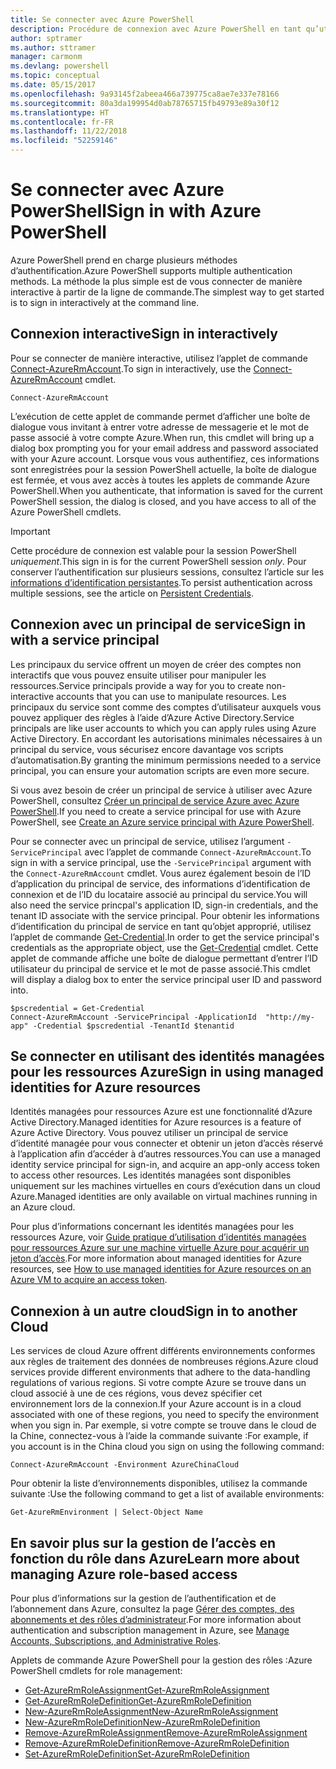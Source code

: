 ```yaml
---
title: Se connecter avec Azure PowerShell
description: Procédure de connexion avec Azure PowerShell en tant qu’utilisateur, en tant que principal de service, ou avec des identités managées pour les ressources Azure.
author: sptramer
ms.author: sttramer
manager: carmonm
ms.devlang: powershell
ms.topic: conceptual
ms.date: 05/15/2017
ms.openlocfilehash: 9a93145f2abeea466a739775ca8ae7e337e78166
ms.sourcegitcommit: 80a3da199954d0ab78765715fb49793e89a30f12
ms.translationtype: HT
ms.contentlocale: fr-FR
ms.lasthandoff: 11/22/2018
ms.locfileid: "52259146"
---
```

# <a name="sign-in-with-azure-powershell"></a><span data-ttu-id="9d84e-103">Se connecter avec Azure PowerShell</span><span class="sxs-lookup"><span data-stu-id="9d84e-103">Sign in with Azure PowerShell</span></span>

<span data-ttu-id="9d84e-104">Azure PowerShell prend en charge plusieurs méthodes d’authentification.</span><span class="sxs-lookup"><span data-stu-id="9d84e-104">Azure PowerShell supports multiple authentication methods.</span></span> <span data-ttu-id="9d84e-105">La méthode la plus simple est de vous connecter de manière interactive à partir de la ligne de commande.</span><span class="sxs-lookup"><span data-stu-id="9d84e-105">The simplest way to get started is to sign in interactively at the command line.</span></span>

## <a name="sign-in-interactively"></a><span data-ttu-id="9d84e-106">Connexion interactive</span><span class="sxs-lookup"><span data-stu-id="9d84e-106">Sign in interactively</span></span>

<span data-ttu-id="9d84e-107">Pour se connecter de manière interactive, utilisez l’applet de commande [Connect-AzureRmAccount](/powershell/module/azurerm.profile/connect-azurermaccount).</span><span class="sxs-lookup"><span data-stu-id="9d84e-107">To sign in interactively, use the [Connect-AzureRmAccount](/powershell/module/azurerm.profile/connect-azurermaccount) cmdlet.</span></span>

```azurepowershell-interactive
Connect-AzureRmAccount
```

<span data-ttu-id="9d84e-108">L’exécution de cette applet de commande permet d’afficher une boîte de dialogue vous invitant à entrer votre adresse de messagerie et le mot de passe associé à votre compte Azure.</span><span class="sxs-lookup"><span data-stu-id="9d84e-108">When run, this cmdlet will bring up a dialog box prompting you for your email address and password associated with your Azure account.</span></span> <span data-ttu-id="9d84e-109">Lorsque vous vous authentifiez, ces informations sont enregistrées pour la session PowerShell actuelle, la boîte de dialogue est fermée, et vous avez accès à toutes les applets de commande Azure PowerShell.</span><span class="sxs-lookup"><span data-stu-id="9d84e-109">When you authenticate, that information is saved for the current PowerShell session, the dialog is closed, and you have access to all of the Azure PowerShell cmdlets.</span></span>

> [!IMPORTANT]
> <span data-ttu-id="9d84e-110">Cette procédure de connexion est valable pour la session PowerShell _uniquement_.</span><span class="sxs-lookup"><span data-stu-id="9d84e-110">This sign in is for the current PowerShell session _only_.</span></span> <span data-ttu-id="9d84e-111">Pour conserver l’authentification sur plusieurs sessions, consultez l’article sur les [informations d’identification persistantes](context-persistence.md).</span><span class="sxs-lookup"><span data-stu-id="9d84e-111">To persist authentication across multiple sessions, see the article on [Persistent Credentials](context-persistence.md).</span></span>

## <a name="sign-in-with-a-service-principal"></a><span data-ttu-id="9d84e-112">Connexion avec un principal de service</span><span class="sxs-lookup"><span data-stu-id="9d84e-112">Sign in with a service principal</span></span>

<span data-ttu-id="9d84e-113">Les principaux du service offrent un moyen de créer des comptes non interactifs que vous pouvez ensuite utiliser pour manipuler les ressources.</span><span class="sxs-lookup"><span data-stu-id="9d84e-113">Service principals provide a way for you to create non-interactive accounts that you can use to manipulate resources.</span></span> <span data-ttu-id="9d84e-114">Les principaux du service sont comme des comptes d’utilisateur auxquels vous pouvez appliquer des règles à l’aide d’Azure Active Directory.</span><span class="sxs-lookup"><span data-stu-id="9d84e-114">Service principals are like user accounts to which you can apply rules using Azure Active Directory.</span></span> <span data-ttu-id="9d84e-115">En accordant les autorisations minimales nécessaires à un principal du service, vous sécurisez encore davantage vos scripts d’automatisation.</span><span class="sxs-lookup"><span data-stu-id="9d84e-115">By granting the minimum permissions needed to a service principal, you can ensure your automation scripts are even more secure.</span></span>

<span data-ttu-id="9d84e-116">Si vous avez besoin de créer un principal de service à utiliser avec Azure PowerShell, consultez [Créer un principal de service Azure avec Azure PowerShell](create-azure-service-principal-azureps.md).</span><span class="sxs-lookup"><span data-stu-id="9d84e-116">If you need to create a service principal for use with Azure PowerShell, see [Create an Azure service principal with Azure PowerShell](create-azure-service-principal-azureps.md).</span></span>

<span data-ttu-id="9d84e-117">Pour se connecter avec un principal de service, utilisez l’argument `-ServicePrincipal` avec l’applet de commande `Connect-AzureRmAccount`.</span><span class="sxs-lookup"><span data-stu-id="9d84e-117">To sign in with a service principal, use the `-ServicePrincipal` argument with the `Connect-AzureRmAccount` cmdlet.</span></span> <span data-ttu-id="9d84e-118">Vous aurez également besoin de l’ID d’application du principal de service, des informations d’identification de connexion et de l’ID du locataire associé au principal du service.</span><span class="sxs-lookup"><span data-stu-id="9d84e-118">You will also need the service princpal's application ID, sign-in credentials, and the tenant ID associate with the service principal.</span></span> <span data-ttu-id="9d84e-119">Pour obtenir les informations d’identification du principal de service en tant qu’objet approprié, utilisez l’applet de commande [Get-Credential](/powershell/module/microsoft.powershell.security/get-credential).</span><span class="sxs-lookup"><span data-stu-id="9d84e-119">In order to get the service principal's credentials as the appropriate object, use the [Get-Credential](/powershell/module/microsoft.powershell.security/get-credential) cmdlet.</span></span> <span data-ttu-id="9d84e-120">Cette applet de commande affiche une boîte de dialogue permettant d’entrer l’ID utilisateur du principal de service et le mot de passe associé.</span><span class="sxs-lookup"><span data-stu-id="9d84e-120">This cmdlet will display a dialog box to enter the service principal user ID and password into.</span></span>

```azurepowershell-interactive
$pscredential = Get-Credential
Connect-AzureRmAccount -ServicePrincipal -ApplicationId  "http://my-app" -Credential $pscredential -TenantId $tenantid
```

## <a name="sign-in-using-managed-identities-for-azure-resources"></a><span data-ttu-id="9d84e-121">Se connecter en utilisant des identités managées pour les ressources Azure</span><span class="sxs-lookup"><span data-stu-id="9d84e-121">Sign in using managed identities for Azure resources</span></span>

<span data-ttu-id="9d84e-122">Identités managées pour ressources Azure est une fonctionnalité d’Azure Active Directory.</span><span class="sxs-lookup"><span data-stu-id="9d84e-122">Managed identities for Azure resources is a feature of Azure Active Directory.</span></span> <span data-ttu-id="9d84e-123">Vous pouvez utiliser un principal de service d’identité managée pour vous connecter et obtenir un jeton d’accès réservé à l’application afin d’accéder à d’autres ressources.</span><span class="sxs-lookup"><span data-stu-id="9d84e-123">You can use a managed identity service principal for sign-in, and acquire an app-only access token to access other resources.</span></span> <span data-ttu-id="9d84e-124">Les identités managées sont disponibles uniquement sur les machines virtuelles en cours d’exécution dans un cloud Azure.</span><span class="sxs-lookup"><span data-stu-id="9d84e-124">Managed identities are only available on virtual machines running in an Azure cloud.</span></span>

<span data-ttu-id="9d84e-125">Pour plus d’informations concernant les identités managées pour les ressources Azure, voir [Guide pratique d’utilisation d’identités managées pour ressources Azure sur une machine virtuelle Azure pour acquérir un jeton d’accès](/azure/active-directory/managed-identities-azure-resources/how-to-use-vm-token).</span><span class="sxs-lookup"><span data-stu-id="9d84e-125">For more information about managed identities for Azure resources, see [How to use managed identities for Azure resources on an Azure VM to acquire an access token](/azure/active-directory/managed-identities-azure-resources/how-to-use-vm-token).</span></span>

## <a name="sign-in-to-another-cloud"></a><span data-ttu-id="9d84e-126">Connexion à un autre cloud</span><span class="sxs-lookup"><span data-stu-id="9d84e-126">Sign in to another Cloud</span></span>

<span data-ttu-id="9d84e-127">Les services de cloud Azure offrent différents environnements conformes aux règles de traitement des données de nombreuses régions.</span><span class="sxs-lookup"><span data-stu-id="9d84e-127">Azure cloud services provide different environments that adhere to the data-handling regulations of various regions.</span></span> <span data-ttu-id="9d84e-128">Si votre compte Azure se trouve dans un cloud associé à une de ces régions, vous devez spécifier cet environnement lors de la connexion.</span><span class="sxs-lookup"><span data-stu-id="9d84e-128">If your Azure account is in a cloud associated with one of these regions, you need to specify the environment when you sign in.</span></span> <span data-ttu-id="9d84e-129">Par exemple, si votre compte se trouve dans le cloud de la Chine, connectez-vous à l’aide la commande suivante :</span><span class="sxs-lookup"><span data-stu-id="9d84e-129">For example, if you account is in the China cloud you sign on using the following command:</span></span>

```azurepowershell-interactive
Connect-AzureRmAccount -Environment AzureChinaCloud
```

<span data-ttu-id="9d84e-130">Pour obtenir la liste d’environnements disponibles, utilisez la commande suivante :</span><span class="sxs-lookup"><span data-stu-id="9d84e-130">Use the following command to get a list of available environments:</span></span>

```azurepowershell-interactive
Get-AzureRmEnvironment | Select-Object Name
```

## <a name="learn-more-about-managing-azure-role-based-access"></a><span data-ttu-id="9d84e-131">En savoir plus sur la gestion de l’accès en fonction du rôle dans Azure</span><span class="sxs-lookup"><span data-stu-id="9d84e-131">Learn more about managing Azure role-based access</span></span>

<span data-ttu-id="9d84e-132">Pour plus d’informations sur la gestion de l’authentification et de l’abonnement dans Azure, consultez la page [Gérer des comptes, des abonnements et des rôles d’administrateur](/azure/active-directory/role-based-access-control-configure).</span><span class="sxs-lookup"><span data-stu-id="9d84e-132">For more information about authentication and subscription management in Azure, see [Manage Accounts, Subscriptions, and Administrative Roles](/azure/active-directory/role-based-access-control-configure).</span></span>

<span data-ttu-id="9d84e-133">Applets de commande Azure PowerShell pour la gestion des rôles :</span><span class="sxs-lookup"><span data-stu-id="9d84e-133">Azure PowerShell cmdlets for role management:</span></span>

* [<span data-ttu-id="9d84e-134">Get-AzureRmRoleAssignment</span><span class="sxs-lookup"><span data-stu-id="9d84e-134">Get-AzureRmRoleAssignment</span></span>](/powershell/module/AzureRM.Resources/Get-AzureRmRoleAssignment)
* [<span data-ttu-id="9d84e-135">Get-AzureRmRoleDefinition</span><span class="sxs-lookup"><span data-stu-id="9d84e-135">Get-AzureRmRoleDefinition</span></span>](/powershell/module/AzureRM.Resources/Get-AzureRmRoleDefinition)
* [<span data-ttu-id="9d84e-136">New-AzureRmRoleAssignment</span><span class="sxs-lookup"><span data-stu-id="9d84e-136">New-AzureRmRoleAssignment</span></span>](/powershell/module/AzureRM.Resources/New-AzureRmRoleAssignment)
* [<span data-ttu-id="9d84e-137">New-AzureRmRoleDefinition</span><span class="sxs-lookup"><span data-stu-id="9d84e-137">New-AzureRmRoleDefinition</span></span>](/powershell/module/AzureRM.Resources/New-AzureRmRoleDefinition)
* [<span data-ttu-id="9d84e-138">Remove-AzureRmRoleAssignment</span><span class="sxs-lookup"><span data-stu-id="9d84e-138">Remove-AzureRmRoleAssignment</span></span>](/powershell/module/AzureRM.Resources/Remove-AzureRmRoleAssignment)
* [<span data-ttu-id="9d84e-139">Remove-AzureRmRoleDefinition</span><span class="sxs-lookup"><span data-stu-id="9d84e-139">Remove-AzureRmRoleDefinition</span></span>](/powershell/module/AzureRM.Resources/Remove-AzureRmRoleDefinition)
* [<span data-ttu-id="9d84e-140">Set-AzureRmRoleDefinition</span><span class="sxs-lookup"><span data-stu-id="9d84e-140">Set-AzureRmRoleDefinition</span></span>](/powershell/moduel/AzureRM.Resources/Set-AzureRmRoleDefinition)
